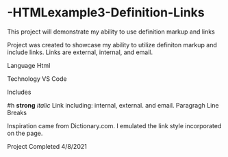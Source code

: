 # -HTMLexample3-Definition-Links
This project will demonstrate my ability to use definition markup and links

Project was created to showcase my ability to utilize definiton markup and include links. Links are external, internal, and email.

Language
Html

Technology
VS Code

Includes

#h
**strong**
*italic*
Link including: internal, external. and email.
Paragragh
Line Breaks

Inspiration came from Dictionary.com. I emulated the link style incorporated on the page.

Project Completed 4/8/2021
